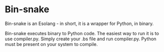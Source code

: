 # Bin-snake
Bin-snake is an Esolang - in short, it is a wrapper for Python, in binary.

Bin-snake executes binary to Python code. The easiest way to run it is to use compiler.py. Simply create your .bs file and run compiler.py. Python must be present on your system to compile.
